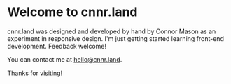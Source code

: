 # Welcome to cnnr.land

cnnr.land was designed and developed by hand by Connor Mason as an experiment in responsive design. I'm just getting started learning front-end development. Feedback welcome!

You can contact me at [hello@cnnr.land](mailto:hello@cnnr.land).

Thanks for visiting!
